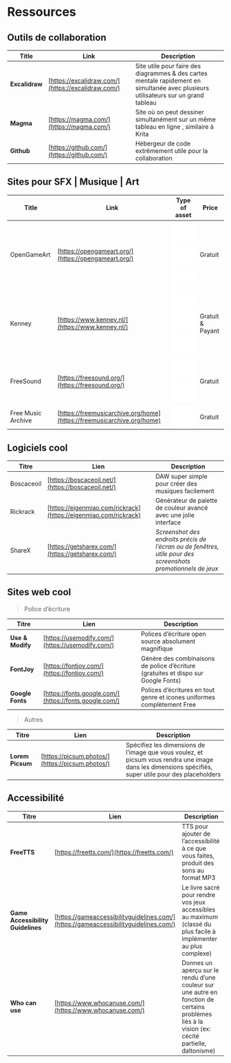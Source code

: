 # Ressources

## Outils de collaboration

 Title | Link | Description
| ----------- | ----------- | -----------|
**Excalidraw** | [https://excalidraw.com/](https://excalidraw.com/) | Site utile pour faire des diagrammes & des cartes mentale rapidement en simultanée avec plusieurs utilisateurs sur un grand tableau
**Magma** | [https://magma.com/](https://magma.com/) | Site où on peut dessiner simultanément sur un même tableau en ligne , similaire à Krita
**Github** | [https://github.com/](https://github.com/) | Hébergeur de code extrêmement utile pour la collaboration

## Sites pour SFX | Musique | Art

Title | Link | Type of asset | Price
| ----------- | ----------- | ----------- | ----------- | 
| OpenGameArt | [https://opengameart.org/](https://opengameart.org/) | ![Sound icon](icons/volume.svg "Sound asset") ![Music icon](icons/music.svg "Music asset") ![Art icon](icons/art.svg "Art asset") | Gratuit  |
| Kenney | [https://www.kenney.nl/](https://www.kenney.nl/) | ![Sound icon](icons/volume.svg "Sound asset") ![Music icon](icons/music.svg "Music asset") ![Art icon](icons/art.svg "Art asset") | Gratuit & Payant |
| FreeSound | [https://freesound.org/](https://freesound.org/) | ![Sound icon](icons/volume.svg "Sound asset") ![Music icon](icons/music.svg "Music asset") | Gratuit |
| Free Music Archive | [https://freemusicarchive.org/home](https://freemusicarchive.org/home) | ![Music icon](icons/music.svg "Music asset") | Gratuit |


## Logiciels cool

 Titre | Lien | Description
| ----------- | ----------- | -----------|
 Boscaceoil | [https://boscaceoil.net/](https://boscaceoil.net/) | DAW super simple pour créer des musiques facilement |
 Rickrack | [https://eigenmiao.com/rickrack](https://eigenmiao.com/rickrack) | Générateur de palette de couleur avancé avec une jolie interface |
 ShareX | [https://getsharex.com/](https://getsharex.com/) | _Screenshot des endroits précis de l’écran ou de fenêtres, utile pour des screenshots promotionnels de jeux_ |
 

## Sites web cool

> Police d’écriture

 Titre | Lien | Description
| ----------- | ----------- | -----------|
 **Use & Modify** | [https://usemodify.com/](https://usemodify.com/) | Polices d’écriture open source absolument magnifique
**FontJoy** | [https://fontjoy.com/](https://fontjoy.com/) | Génère des combinaisons de police d’écriture (gratuites et dispo sur Google Fonts)
**Google Fonts** | [https://fonts.google.com/](https://fonts.google.com/) | Polices d’écritures en tout genre et icones uniformes complètement Free

> Autres

 Titre | Lien | Description
| ----------- | ----------- | -----------|
**Lorem Picsum** | [https://picsum.photos/](https://picsum.photos/) | Spécifiez les dimensions de l’image que vous voulez, et picsum vous rendra une image dans les dimensions spécifiés, super utile pour des placeholders 



## Accessibilité

 Titre | Lien | Description
| ----------- | ----------- | -----------|
**FreeTTS** | [https://freetts.com/](https://freetts.com/) | TTS pour ajouter de l’accessibilité à ce que vous faites, produit des sons au format MP3
**Game Accessibility Guidelines** | [https://gameaccessibilityguidelines.com/](https://gameaccessibilityguidelines.com/) | Le livre sacré pour rendre vos jeux accessibles au maximum (classé du plus facile à implémenter au plus complexe)
**Who can use** | [https://www.whocanuse.com/](https://www.whocanuse.com/) | Donnes un aperçu sur le rendu d’une couleur sur une autre en fonction de certains problèmes liés à la vision (ex: cécité partielle, daltonisme)
